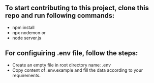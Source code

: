 ## To start contributing to this project, clone this repo and run following commands:  
- npm install
- npx nodemon
  or
- node server.js

## For configuiring .env file, follow the steps:
- Create an empty file in root directory name: .env
- Copy content of .env.example and fill the data according to your requirements.

